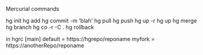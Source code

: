 Mercurial commands

hg init
hg add
hg commit -m 'blah'
hg pull
hg push
hg up -r <rxxx>
hg up
hg merge <branchToMergeIn>
hg branch <branchName>
hg co -r -C .
hg rollback



in hgrc
[main]
default = https://hgrepo/reponame
myfork = https://anotherRepo/reponame
